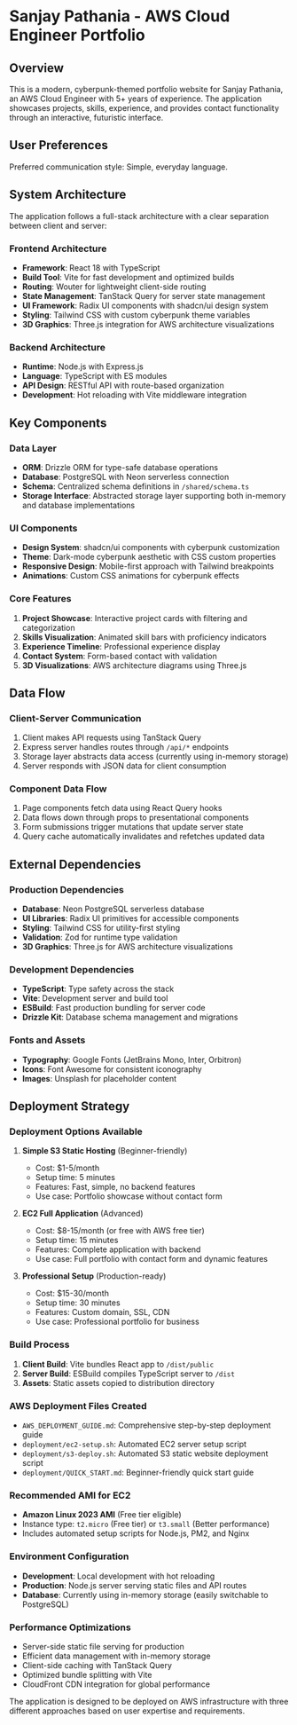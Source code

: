 # Sanjay Pathania - AWS Cloud Engineer Portfolio

## Overview

This is a modern, cyberpunk-themed portfolio website for Sanjay Pathania, an AWS Cloud Engineer with 5+ years of experience. The application showcases projects, skills, experience, and provides contact functionality through an interactive, futuristic interface.

## User Preferences

Preferred communication style: Simple, everyday language.

## System Architecture

The application follows a full-stack architecture with a clear separation between client and server:

### Frontend Architecture
- **Framework**: React 18 with TypeScript
- **Build Tool**: Vite for fast development and optimized builds
- **Routing**: Wouter for lightweight client-side routing
- **State Management**: TanStack Query for server state management
- **UI Framework**: Radix UI components with shadcn/ui design system
- **Styling**: Tailwind CSS with custom cyberpunk theme variables
- **3D Graphics**: Three.js integration for AWS architecture visualizations

### Backend Architecture
- **Runtime**: Node.js with Express.js
- **Language**: TypeScript with ES modules
- **API Design**: RESTful API with route-based organization
- **Development**: Hot reloading with Vite middleware integration

## Key Components

### Data Layer
- **ORM**: Drizzle ORM for type-safe database operations
- **Database**: PostgreSQL with Neon serverless connection
- **Schema**: Centralized schema definitions in `/shared/schema.ts`
- **Storage Interface**: Abstracted storage layer supporting both in-memory and database implementations

### UI Components
- **Design System**: shadcn/ui components with cyberpunk customization
- **Theme**: Dark-mode cyberpunk aesthetic with CSS custom properties
- **Responsive Design**: Mobile-first approach with Tailwind breakpoints
- **Animations**: Custom CSS animations for cyberpunk effects

### Core Features
1. **Project Showcase**: Interactive project cards with filtering and categorization
2. **Skills Visualization**: Animated skill bars with proficiency indicators
3. **Experience Timeline**: Professional experience display
4. **Contact System**: Form-based contact with validation
5. **3D Visualizations**: AWS architecture diagrams using Three.js

## Data Flow

### Client-Server Communication
1. Client makes API requests using TanStack Query
2. Express server handles routes through `/api/*` endpoints
3. Storage layer abstracts data access (currently using in-memory storage)
4. Server responds with JSON data for client consumption

### Component Data Flow
1. Page components fetch data using React Query hooks
2. Data flows down through props to presentational components
3. Form submissions trigger mutations that update server state
4. Query cache automatically invalidates and refetches updated data

## External Dependencies

### Production Dependencies
- **Database**: Neon PostgreSQL serverless database
- **UI Libraries**: Radix UI primitives for accessible components
- **Styling**: Tailwind CSS for utility-first styling
- **Validation**: Zod for runtime type validation
- **3D Graphics**: Three.js for AWS architecture visualizations

### Development Dependencies
- **TypeScript**: Type safety across the stack
- **Vite**: Development server and build tool
- **ESBuild**: Fast production bundling for server code
- **Drizzle Kit**: Database schema management and migrations

### Fonts and Assets
- **Typography**: Google Fonts (JetBrains Mono, Inter, Orbitron)
- **Icons**: Font Awesome for consistent iconography
- **Images**: Unsplash for placeholder content

## Deployment Strategy

### Deployment Options Available

1. **Simple S3 Static Hosting** (Beginner-friendly)
   - Cost: $1-5/month
   - Setup time: 5 minutes
   - Features: Fast, simple, no backend features
   - Use case: Portfolio showcase without contact form

2. **EC2 Full Application** (Advanced)
   - Cost: $8-15/month (or free with AWS free tier)
   - Setup time: 15 minutes
   - Features: Complete application with backend
   - Use case: Full portfolio with contact form and dynamic features

3. **Professional Setup** (Production-ready)
   - Cost: $15-30/month
   - Setup time: 30 minutes
   - Features: Custom domain, SSL, CDN
   - Use case: Professional portfolio for business

### Build Process
1. **Client Build**: Vite bundles React app to `/dist/public`
2. **Server Build**: ESBuild compiles TypeScript server to `/dist`
3. **Assets**: Static assets copied to distribution directory

### AWS Deployment Files Created
- `AWS_DEPLOYMENT_GUIDE.md`: Comprehensive step-by-step deployment guide
- `deployment/ec2-setup.sh`: Automated EC2 server setup script
- `deployment/s3-deploy.sh`: Automated S3 static website deployment script
- `deployment/QUICK_START.md`: Beginner-friendly quick start guide

### Recommended AMI for EC2
- **Amazon Linux 2023 AMI** (Free tier eligible)
- Instance type: `t2.micro` (Free tier) or `t3.small` (Better performance)
- Includes automated setup scripts for Node.js, PM2, and Nginx

### Environment Configuration
- **Development**: Local development with hot reloading
- **Production**: Node.js server serving static files and API routes
- **Database**: Currently using in-memory storage (easily switchable to PostgreSQL)

### Performance Optimizations
- Server-side static file serving for production
- Efficient data management with in-memory storage
- Client-side caching with TanStack Query
- Optimized bundle splitting with Vite
- CloudFront CDN integration for global performance

The application is designed to be deployed on AWS infrastructure with three different approaches based on user expertise and requirements.